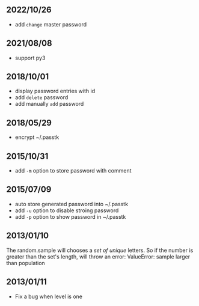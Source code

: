 ## 2022/10/26

* add `change` master password


## 2021/08/08

* support py3


## 2018/10/01

* display password entries with id
* add `delete` password
* add manually `add` password


## 2018/05/29

* encrypt ~/.passtk


## 2015/10/31

* add `-m` option to store password with comment


## 2015/07/09

* auto store generated password into ~/.passtk
* add `-u` option to disable stroing password
* add `-p` option to show password in ~/.passtk


## 2013/01/10

The random.sample will chooses a *set of unique* letters.
So if the number is greater than the set's length, will throw an error:
ValueError: sample larger than population


## 2013/01/11

* Fix a bug when level is one
